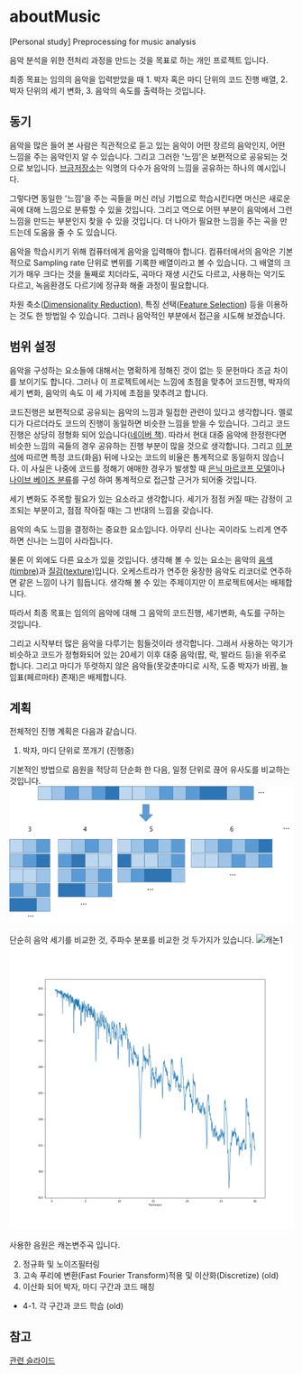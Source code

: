 # aboutMusic
[Personal study] Preprocessing for music analysis

음악 분석을 위한 전처리 과정을 만드는 것을 목표로 하는 개인 프로젝트 입니다.

최종 목표는 임의의 음악을 입력받았을 때 1. 박자 혹은 마디 단위의 코드 진행 배열, 2. 박자 단위의 세기 변화, 3. 음악의 속도를 출력하는 것입니다.

## 동기
음악을 많은 들어 본 사람은 직관적으로 듣고 있는 음악이 어떤 장르의 음악인지, 어떤 느낌을 주는 음악인지 알 수 있습니다. 그리고 그러한 '느낌'은 보편적으로 공유되는 것으로 보입니다.
[브금저장소](https://bgmstore.net/)는 익명의 다수가 음악의 느낌을 공유하는 하나의 예시입니다.

그렇다면 동일한 '느낌'을 주는 곡들을 머신 러닝 기법으로 학습시킨다면 머신은 새로운 곡에 대해 느낌으로 분류할 수 있을 것입니다. 
그리고 역으로 어떤 부분이 음악에서 그런 느낌을 만드는 부분인지 찾을 수 있을 것입니다. 더 나아가 필요한 느낌을 주는 곡을 만드는데 도움을 줄 수 도 있습니다.

음악을 학습시키기 위해 컴퓨터에게 음악을 입력해야 합니다. 컴퓨터에서의 음악은 기본적으로 Sampling rate 단위로 변위를 기록한 배열이라고 볼 수 있습니다. 
그 배열의 크기가 매우 크다는 것을 둘째로 치더라도, 곡마다 재생 시간도 다르고, 사용하는 악기도 다르고, 녹음환경도 다르기에 정규화 해줄 과정이 필요합니다.

차원 축소([Dimensionality Reduction](https://en.wikipedia.org/wiki/Dimensionality_reduction)), 
특징 선택([Feature Selection](https://en.wikipedia.org/wiki/Feature_selection)) 등을 이용하는 것도 한 방법일 수 있습니다.
그러나 음악적인 부분에서 접근을 시도해 보겠습니다.

## 범위 설정
음악을 구성하는 요소들에 대해서는 명확하게 정해진 것이 없는 듯 문헌마다 조금 차이를 보이기도 합니다. 
그러나  이 프로젝트에서는 느낌에 초점을 맞추어 코드진행, 박자의 세기 변화, 음악의 속도 이 세 가지에 초점을 맞추려고 합니다.

코드진행은 보편적으로 공유되는 음악의 느낌과 밀접한 관련이 있다고 생각합니다. 멜로디가 다르더라도 코드의 진행이 동일하면 비슷한 느낌을 받을 수 있습니다. 
그리고 코드진행은 상당히 정형화 되어 있습니다([네이버 책](http://book.naver.com/search/search.nhn?query=%EC%BD%94%EB%93%9C+%EC%A7%84%ED%96%89)).
따라서 현대 대중 음악에 한정한다면 비슷한 느낌의 곡들의 경우 공유하는 진행 부분이 많을 것으로 생각합니다.
그리고 [이 분석](http://www.hooktheory.com/blog/i-analyzed-the-chords-of-1300-popular-songs-for-patterns-this-is-what-i-found/)에 따르면 특정 코드(화음) 뒤에 나오는 코드의 비율은 통계적으로 동일하지 않습니다. 
이 사실은 나중에 코드를 정해기 애매한 경우가 발생할 때 [은닉 마르코프 모델](https://ko.wikipedia.org/wiki/%EC%9D%80%EB%8B%89_%EB%A7%88%EB%A5%B4%EC%BD%94%ED%94%84_%EB%AA%A8%EB%8D%B8)이나 [나이브 베이즈 분류](https://ko.wikipedia.org/wiki/%EB%82%98%EC%9D%B4%EB%B8%8C_%EB%B2%A0%EC%9D%B4%EC%A6%88_%EB%B6%84%EB%A5%98)를 구성 하여 통계적으로 접근할 근거가 되어줄 것입니다.

세기 변화도 주목할 필요가 있는 요소라고 생각합니다. 세기가 점점 커질 때는 감정이 고조되는 부분이고, 점점 작아질 때는 그 반대의 느낌을 갖습니다.

음악의 속도 느낌을 결정하는 중요한 요소입니다. 아무리 신나는 곡이라도 느리게 연주하면 신나는 느낌이 사라집니다. 

물론 이 외에도 다른 요소가 있을 것입니다. 생각해 볼 수 있는 요소는 음악의 [음색(timbre)](https://en.wikipedia.org/wiki/Timbre)과 [질감(texture)](https://en.wikipedia.org/wiki/Texture_(music))입니다. 
오케스트라가 연주한 웅장한 음악도 리코더로 연주하면 같은 느낌이 나기 힘듭니다. 생각해 볼 수 있는 주제이지만 이 프로젝트에서는 배제합니다.

따라서 최종 목표는 임의의 음악에 대해 그 음악의 코드진행, 세기변화, 속도를 구하는 것입니다. 

그리고 시작부터 많은 음악을 다루기는 힘들것이라 생각합니다. 그래서 사용하는 악기가 비슷하고 코드가 정형화되어 있는 20세기 이후 대중 음악(팝, 락, 발라드 등)을 위주로 합니다. 
그리고 마디가 뚜렷하지 않은 음악들(못갖춘마디로 시작, 도중 박자가 바뀜, 늘임표(페르마타) 존재)은 배제합니다.

## 계획
전체적인 진행 계획은 다음과 같습니다.
1. 박자, 마디 단위로 쪼개기 (진행중)

기본적인 방법으로 음원을 적당히 단순화 한 다음, 일정 단위로 끊어 유사도를 비교하는 것입니다.
![그림1](/img/pic1.png)

단순히 음악 세기를 비교한 것, 주파수 분포를 비교한 것 두가지가 있습니다.
![캐논1](/img/[010725]canon_mono_60_Long(byAmp).png.png) ![캐논2](/img/[010726]canon_mono_60_Long(byFreq).png)

사용한 음원은 캐논변주곡 입니다.

2. 정규화 및 노이즈필터링
3. 고속 푸리에 변환(Fast Fourier Transform)적용 및 이산화(Discretize) (old)
4. 이산화 되어 박자, 마디 구간과 코드 매칭
* 4-1. 각 구간과 코드 학습 (old)

## 참고
[관련 슬라이드](https://docs.google.com/presentation/d/1KDuoj-8nOaNf481Aq_ga0E4G8MMfLYw4z-y0FZ8nEDA/edit?usp=sharing)